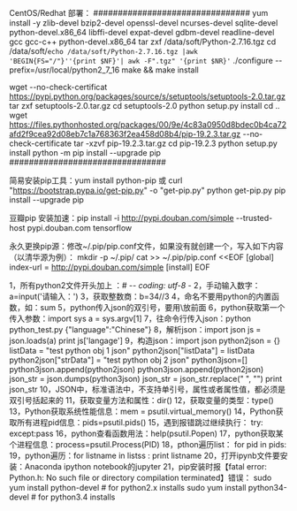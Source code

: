 CentOS/Redhat 部署：
################################
yum install -y zlib-devel bzip2-devel openssl-devel ncurses-devel sqlite-devel python-devel.x86_64 libffi-devel expat-devel gdbm-devel readline-devel gcc gcc-c++ python-devel.x86_64
tar zxf /data/soft/Python-2.7.16.tgz
cd /data/soft/`echo /data/soft/Python-2.7.16.tgz |awk 'BEGIN{FS="/"}''{print $NF}'| awk -F".tgz" '{print $NR}'`
./configure  --prefix=/usr/local/python2_7_16
make && make install

wget --no-check-certificat  https://pypi.python.org/packages/source/s/setuptools/setuptools-2.0.tar.gz
tar zxf setuptools-2.0.tar.gz
cd setuptools-2.0
python setup.py install
cd  ..
wget https://files.pythonhosted.org/packages/00/9e/4c83a0950d8bdec0b4ca72afd2f9cea92d08eb7c1a768363f2ea458d08b4/pip-19.2.3.tar.gz --no-check-certificate
tar -xzvf pip-19.2.3.tar.gz
cd pip-19.2.3
python setup.py install
python -m pip install --upgrade pip
################################

简易安装pip工具：yum install python-pip 或 curl "https://bootstrap.pypa.io/get-pip.py" -o "get-pip.py"
python get-pip.py
pip install --upgrade pip

豆瓣pip 安装加速：pip install -i http://pypi.douban.com/simple --trusted-host pypi.douban.com tensorflow

永久更换pip源：修改~/.pip/pip.conf文件，如果没有就创建一个，写入如下内容（以清华源为例）：
mkdir -p ~/.pip/
cat >> ~/.pip/pip.conf <<EOF
[global]
index-url = http://pypi.douban.com/simple
[install]
EOF


1，所有python2文件开头加上 ：# -*- coding: utf-8 -*
2，手动输入数字：a=input('请输入：')
3，获取整数商：b=34//3
4，命名不要用python的内置函数，如：sum
5，python传入json的双引号，要用\放前面
6，python获取第一个传入参数：import sys  a = sys.argv[1]
7，往命令行传入json：python python_test.py {\"language\":\"Chinese\"}
8，解析json：import json  js = json.loads(a)  print js['langage']
9，构造json：import json  python2json = {}  listData = "test python obj 1 json"  python2json["listData"] = listData  python2json["strData"] = "test python obj 2 json"  python3json=[]  python3json.append(python2json)  python3json.append(python2json)  json_str = json.dumps(python3json)  json_str = json_str.replace(" ", "")  print json_str
10，JSON中，标准语法中，不支持单引号，属性或者属性值，都必须是双引号括起来的
11，获取变量方法和属性：dir()
12，获取变量的类型：type()
13，Python获取系统性能信息：mem = psutil.virtual_memory() 
14，Python获取所有进程pid信息：pids=psutil.pids()
15，遇到报错跳过继续执行：    try: except:pass
16，python查看函数用法：help(psutil.Popen)
17，python获取某个进程信息：process=psutil.Process(PID)
18，pthon遍历list： for pid in pids:
19，python遍历：for listname in listss :  print listname
20，打开ipynb文件要安装：Anaconda ipython notebook的jupyter
21，pip安装时报【fatal error: Python.h: No such file or directory compilation terminated】错误：
sudo yum install python-devel   # for python2.x installs
sudo yum install python34-devel   # for python3.4 installs
